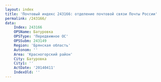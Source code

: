 ```yaml
---
layout: index
title: 'Почтовый индекс 243166: отделение почтовой связи Почты России'
permalink: /243166/
data:
    Index: 243166
    OPSName: Батуровка
    OPSType: 'Передвижное ОС'
    OPSSubm: 243149
    Region: 'Брянская область'
    Autonom: ''
    Area: 'Красногорский район'
    City: Батуровка
    City1: ''
    ActDate: '20140411'
    IndexOld: ''
---
```

